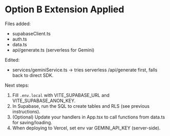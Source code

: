 # Option B Extension Applied

Files added:
- supabaseClient.ts
- auth.ts
- data.ts
- api/generate.ts (serverless for Gemini)

Edited:
- services/geminiService.ts → tries serverless /api/generate first, falls back to direct SDK.

Next steps:
1) Fill `.env.local` with VITE_SUPABASE_URL and VITE_SUPABASE_ANON_KEY.
2) In Supabase, run the SQL to create tables and RLS (see previous instructions).
3) (Optional) Update your handlers in App.tsx to call functions from data.ts for saving/loading.
4) When deploying to Vercel, set env var GEMINI_API_KEY (server-side).
